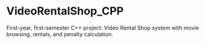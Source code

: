 # VideoRentalShop_CPP
First-year, first-semester C++ project: Video Rental Shop system with movie browsing, rentals, and penalty calculation.
